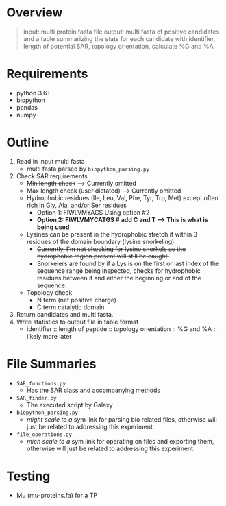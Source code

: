 # Overview
> input: multi protein fasta file
> output: multi fasta of positive candidates and a table summarizing the stats for each candidate with identifier, length of potential SAR, topology orientation, calculate %G and %A

# Requirements
* python 3.6+
* biopython
* pandas
* numpy

# Outline
1. Read in input multi fasta
    * multi fasta parsed by `biopython_parsing.py`
2. Check SAR requirements
    * <s>Min length check</s> --> Currently omitted
    * <s>Max length check (user dictated)</s> --> Currently omitted
    * Hydrophobic residues (Ile, Leu, Val, Phe, Tyr, Trp, Met) except often rich in Gly, Ala, and/or Ser residues
        * <s>Option 1: FIWLVMYAGS</s> Using option #2
        * __Option 2: FIWLVMYCATGS # add C and T --> This is what is being used__
    * Lysines can be present in the hydrophobic stretch if within 3 residues of the domain boundary (lysine snorkeling)
        * <s>Currently, I'm not checking for lysine snorkels as the hydrophobic region present will still be caught.</s>
        * Snorkelers are found by if a Lys is on the first or last index of the sequence range being inspected, checks for hydrophobic residues between it and either the beginning or end of the sequence.
    * Topology check
        * N term (net positive charge)
        * C term catalytic domain
3. Return candidates and multi fasta.
4. Write statistics to output file in table format
    * identifier :: length of peptide :: topology orientation :: %G and %A :: likely more later

# File Summaries
* `SAR_functions.py`
    * Has the SAR class and accompanying methods
* `SAR_finder.py`
    * The executed script by Galaxy
* `biopython_parsing.py`
    * _might scale to a_ sym link for parsing bio related files, otherwise will just be related to addressing this experiment.
* `file_operations.py`
    * _mich scale to a_ sym link for operating on files and exporting them, otherwise will just be related to addressing this experiment.

# Testing
* Mu (mu-proteins.fa) for a TP